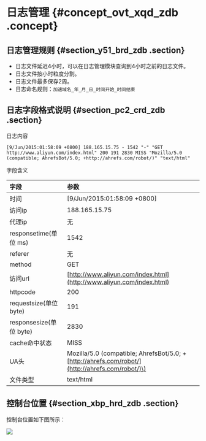 # 日志管理 {#concept_ovt_xqd_zdb .concept}

## 日志管理规则 {#section_y51_brd_zdb .section}

-   日志文件延迟4小时，可以在日志管理模块查询到4小时之前的日志文件。
-   日志文件按小时粒度分割。
-   日志文件最多保存2周。
-   日志命名规则：`加速域名_年_月_日_时间开始_时间结束`

## 日志字段格式说明 {#section_pc2_crd_zdb .section}

日志内容

```
[9/Jun/2015:01:58:09 +0800] 188.165.15.75 - 1542 "-" "GET http://www.aliyun.com/index.html" 200 191 2830 MISS "Mozilla/5.0 (compatible; AhrefsBot/5.0; +http://ahrefs.com/robot/)" "text/html"
```

字段含义

|字段|参数|
|:-|:-|
|时间|\[9/Jun/2015:01:58:09 +0800\]|
|访问ip|188.165.15.75|
|代理ip|无|
|responsetime\(单位 ms\)|1542|
|referer|无|
|method|GET|
|访问url|[http://www.aliyun.com/index.html](http://www.aliyun.com/index.html)|
|httpcode|200|
|requestsize\(单位 byte\)|191|
|responsesize\(单位 byte\)|2830|
|cache命中状态|MISS|
|UA头|Mozilla/5.0 \(compatible; AhrefsBot/5.0; +[http://ahrefs.com/robot/](http://ahrefs.com/robot/)\)|
|文件类型|text/html|

## 控制台位置 {#section_xbp_hrd_zdb .section}

控制台位置如下图所示：

![](http://static-aliyun-doc.oss-cn-hangzhou.aliyuncs.com/assets/img/13484/4679_zh-CN.png)

